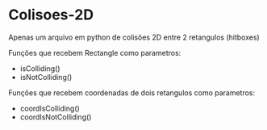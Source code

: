 # Colisoes-2D
 Apenas um arquivo em python de colisões 2D entre 2 retangulos (hitboxes)

Funções que recebem Rectangle como parametros:
- isColliding()
- isNotColliding()

Funções que recebem coordenadas de dois retangulos como parametros:
- coordIsColliding()
- coordIsNotColliding()
